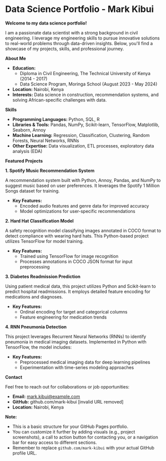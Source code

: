 # Data Science Portfolio - Mark Kibui

**Welcome to my data science portfolio!**

I am a passionate data scientist with a strong background in civil engineering. I leverage my engineering skills to pursue innovative solutions to real-world problems through data-driven insights. Below, you'll find a showcase of my projects, skills, and professional journey.

**About Me**

* **Education:**
    * Diploma in Civil Engineering, The Technical University of Kenya (2014 - 2017)
    * Data Science Program, Moringa School (August 2023 - May 2024)
* **Location:** Nairobi, Kenya
* **Interests:** Data science in construction, recommendation systems, and solving African-specific challenges with data.

**Skills**

* **Programming Languages:** Python, SQL, R
* **Libraries & Tools:** Pandas, NumPy, Scikit-learn, TensorFlow, Matplotlib, Seaborn, Annoy
* **Machine Learning:** Regression, Classification, Clustering, Random Forests, Neural Networks, RNNs
* **Other Expertise:** Data visualization, ETL processes, exploratory data analysis (EDA)

**Featured Projects**

**1. Spotify Music Recommendation System**

A recommendation system built with Python, Annoy, Pandas, and NumPy to suggest music based on user preferences. It leverages the Spotify 1 Million Songs dataset for training.

* **Key Features:**
    * Encoded audio features and genre data for improved accuracy
    * Model optimizations for user-specific recommendations

**2. Hard Hat Classification Model**

A safety recognition model classifying images annotated in COCO format to detect compliance with wearing hard hats. This Python-based project utilizes TensorFlow for model training.

* **Key Features:**
    * Trained using TensorFlow for image recognition
    * Processes annotations in COCO JSON format for input preprocessing

**3. Diabetes Readmission Prediction**

Using patient medical data, this project utilizes Python and Scikit-learn to predict hospital readmissions. It employs detailed feature encoding for medications and diagnoses.

* **Key Features:**
    * Ordinal encoding for target and categorical columns
    * Feature engineering for medication trends

**4. RNN Pneumonia Detection**

This project leverages Recurrent Neural Networks (RNNs) to identify pneumonia in medical imaging datasets. Implemented in Python with TensorFlow, the model includes:

* **Key Features:**
    * Preprocessed medical imaging data for deep learning pipelines
    * Experimentation with time-series modeling approaches

**Contact**

Feel free to reach out for collaborations or job opportunities:

* **Email:** mark.kibui@example.com
* **GitHub:** github.com/mark-kibui [invalid URL removed]
* **Location:** Nairobi, Kenya

**Note:**

* This is a basic structure for your GitHub Pages portfolio. 
* You can customize it further by adding visuals (e.g., project screenshots), a call to action button for contacting you, or a navigation bar for easy access to different sections.
* Remember to replace `github.com/mark-kibui` with your actual GitHub profile URL.
